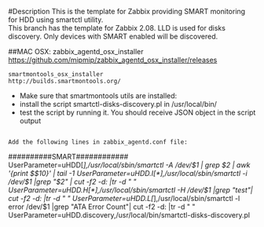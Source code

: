 #Description
This is the template for Zabbix providing SMART monitoring for HDD using smartctl utility.  
This branch has the template for Zabbix 2.08. 
LLD is used for disks discovery.  Only devices with SMART enabled will be discovered.


##MAC OSX:
zabbix_agentd_osx_installer
https://github.com/mipmip/zabbix_agentd_osx_installer/releases
```
smartmontools_osx_installer  
http://builds.smartmontools.org/ 
```
  
- Make sure that smartmontools utils are installed:
- install the script smartctl-disks-discovery.pl in /usr/local/bin/
- test the script by running it. You should receive JSON object in the script output
```

Add the following lines in zabbix_agentd.conf file:  
```
##########SMART############
UserParameter=uHDD[*],/usr/local/sbin/smartctl -A /dev/$1 | grep $2 | awk '{print $$10}' | tail -1
UserParameter=uHDD.I[*],/usr/local/sbin/smartctl -i /dev/$1 |grep "$2" | cut -f2 -d: |tr -d " "
UserParameter=uHDD.H[*],/usr/local/sbin/smartctl -H /dev/$1 |grep "test"| cut -f2 -d: |tr -d " "
UserParameter=uHDD.L[*],/usr/local/sbin/smartctl -l error /dev/$1 |grep "ATA Error Count"| cut -f2 -d: |tr -d " "
UserParameter=uHDD.discovery,/usr/local/bin/smartctl-disks-discovery.pl

